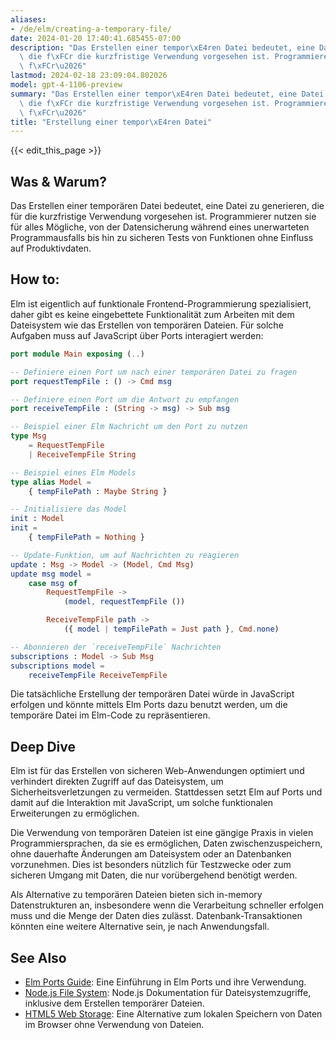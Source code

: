 ```yaml
---
aliases:
- /de/elm/creating-a-temporary-file/
date: 2024-01-20 17:40:41.685455-07:00
description: "Das Erstellen einer tempor\xE4ren Datei bedeutet, eine Datei zu generieren,\
  \ die f\xFCr die kurzfristige Verwendung vorgesehen ist. Programmierer nutzen sie\
  \ f\xFCr\u2026"
lastmod: 2024-02-18 23:09:04.802026
model: gpt-4-1106-preview
summary: "Das Erstellen einer tempor\xE4ren Datei bedeutet, eine Datei zu generieren,\
  \ die f\xFCr die kurzfristige Verwendung vorgesehen ist. Programmierer nutzen sie\
  \ f\xFCr\u2026"
title: "Erstellung einer tempor\xE4ren Datei"
---
```


{{< edit_this_page >}}

## Was & Warum?
Das Erstellen einer temporären Datei bedeutet, eine Datei zu generieren, die für die kurzfristige Verwendung vorgesehen ist. Programmierer nutzen sie für alles Mögliche, von der Datensicherung während eines unerwarteten Programmausfalls bis hin zu sicheren Tests von Funktionen ohne Einfluss auf Produktivdaten.

## How to:
Elm ist eigentlich auf funktionale Frontend-Programmierung spezialisiert, daher gibt es keine eingebettete Funktionalität zum Arbeiten mit dem Dateisystem wie das Erstellen von temporären Dateien. Für solche Aufgaben muss auf JavaScript über Ports interagiert werden:

```Elm
port module Main exposing (..)

-- Definiere einen Port um nach einer temporären Datei zu fragen
port requestTempFile : () -> Cmd msg

-- Definiere einen Port um die Antwort zu empfangen
port receiveTempFile : (String -> msg) -> Sub msg

-- Beispiel einer Elm Nachricht um den Port zu nutzen
type Msg
    = RequestTempFile
    | ReceiveTempFile String

-- Beispiel eines Elm Models
type alias Model =
    { tempFilePath : Maybe String }

-- Initialisiere das Model
init : Model
init =
    { tempFilePath = Nothing }

-- Update-Funktion, um auf Nachrichten zu reagieren
update : Msg -> Model -> (Model, Cmd Msg)
update msg model =
    case msg of
        RequestTempFile ->
            (model, requestTempFile ())

        ReceiveTempFile path ->
            ({ model | tempFilePath = Just path }, Cmd.none)

-- Abonnieren der `receiveTempFile` Nachrichten
subscriptions : Model -> Sub Msg
subscriptions model =
    receiveTempFile ReceiveTempFile
```

Die tatsächliche Erstellung der temporären Datei würde in JavaScript erfolgen und könnte mittels Elm Ports dazu benutzt werden, um die temporäre Datei im Elm-Code zu repräsentieren.

## Deep Dive
Elm ist für das Erstellen von sicheren Web-Anwendungen optimiert und verhindert direkten Zugriff auf das Dateisystem, um Sicherheitsverletzungen zu vermeiden. Stattdessen setzt Elm auf Ports und damit auf die Interaktion mit JavaScript, um solche funktionalen Erweiterungen zu ermöglichen.

Die Verwendung von temporären Dateien ist eine gängige Praxis in vielen Programmiersprachen, da sie es ermöglichen, Daten zwischenzuspeichern, ohne dauerhafte Änderungen am Dateisystem oder an Datenbanken vorzunehmen. Dies ist besonders nützlich für Testzwecke oder zum sicheren Umgang mit Daten, die nur vorübergehend benötigt werden.

Als Alternative zu temporären Dateien bieten sich in-memory Datenstrukturen an, insbesondere wenn die Verarbeitung schneller erfolgen muss und die Menge der Daten dies zulässt. Datenbank-Transaktionen könnten eine weitere Alternative sein, je nach Anwendungsfall.

## See Also
- [Elm Ports Guide](https://guide.elm-lang.org/interop/ports.html): Eine Einführung in Elm Ports und ihre Verwendung.
- [Node.js File System](https://nodejs.org/api/fs.html): Node.js Dokumentation für Dateisystemzugriffe, inklusive dem Erstellen temporärer Dateien.
- [HTML5 Web Storage](https://developer.mozilla.org/en-US/docs/Web/API/Web_Storage_API): Eine Alternative zum lokalen Speichern von Daten im Browser ohne Verwendung von Dateien.
